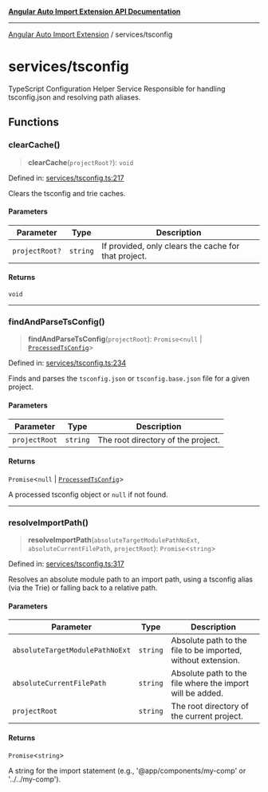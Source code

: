 [**Angular Auto Import Extension API Documentation**](../README.md)

***

[Angular Auto Import Extension](../README.md) / services/tsconfig

# services/tsconfig

TypeScript Configuration Helper Service
Responsible for handling tsconfig.json and resolving path aliases.

## Functions

### clearCache()

> **clearCache**(`projectRoot?`): `void`

Defined in: [services/tsconfig.ts:217](https://github.com/ngx-rock/vscode-angular-auto-import/blob/main/src/services/tsconfig.ts#L217)

Clears the tsconfig and trie caches.

#### Parameters

| Parameter | Type | Description |
| ------ | ------ | ------ |
| `projectRoot?` | `string` | If provided, only clears the cache for that project. |

#### Returns

`void`

***

### findAndParseTsConfig()

> **findAndParseTsConfig**(`projectRoot`): `Promise`\<`null` \| [`ProcessedTsConfig`](../types/tsconfig.md#processedtsconfig)\>

Defined in: [services/tsconfig.ts:234](https://github.com/ngx-rock/vscode-angular-auto-import/blob/main/src/services/tsconfig.ts#L234)

Finds and parses the `tsconfig.json` or `tsconfig.base.json` file for a given project.

#### Parameters

| Parameter | Type | Description |
| ------ | ------ | ------ |
| `projectRoot` | `string` | The root directory of the project. |

#### Returns

`Promise`\<`null` \| [`ProcessedTsConfig`](../types/tsconfig.md#processedtsconfig)\>

A processed tsconfig object or `null` if not found.

***

### resolveImportPath()

> **resolveImportPath**(`absoluteTargetModulePathNoExt`, `absoluteCurrentFilePath`, `projectRoot`): `Promise`\<`string`\>

Defined in: [services/tsconfig.ts:317](https://github.com/ngx-rock/vscode-angular-auto-import/blob/main/src/services/tsconfig.ts#L317)

Resolves an absolute module path to an import path, using a
tsconfig alias (via the Trie) or falling back to a relative path.

#### Parameters

| Parameter | Type | Description |
| ------ | ------ | ------ |
| `absoluteTargetModulePathNoExt` | `string` | Absolute path to the file to be imported, without extension. |
| `absoluteCurrentFilePath` | `string` | Absolute path to the file where the import will be added. |
| `projectRoot` | `string` | The root directory of the current project. |

#### Returns

`Promise`\<`string`\>

A string for the import statement (e.g., '@app/components/my-comp' or '../../my-comp').
